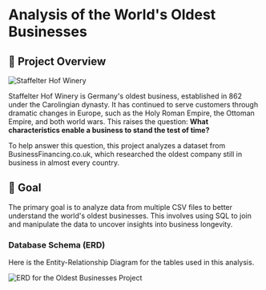 # Analysis of the World's Oldest Businesses

## 📖 Project Overview

![Staffelter Hof Winery](https://github.com/PedroEvaristo1/SQL_notebooks/blob/main/oldest_businesses_analysis/images/MKn_Staffelter_Hof.jpeg)

Staffelter Hof Winery is Germany's oldest business, established in 862 under the Carolingian dynasty. It has continued to serve customers through dramatic changes in Europe, such as the Holy Roman Empire, the Ottoman Empire, and both world wars. This raises the question: **What characteristics enable a business to stand the test of time?**

To help answer this question, this project analyzes a dataset from BusinessFinancing.co.uk, which researched the oldest company still in business in almost every country.

## 🎯 Goal

The primary goal is to analyze data from multiple CSV files to better understand the world's oldest businesses. This involves using SQL to join and manipulate the data to uncover insights into business longevity.

### Database Schema (ERD)

Here is the Entity-Relationship Diagram for the tables used in this analysis.

![ERD for the Oldest Businesses Project](path/to/your/image.png)
